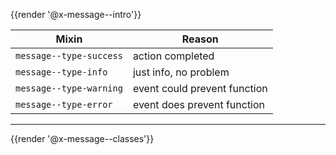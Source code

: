 {{render '@x-message--intro'}}

| Mixin                    | Reason
| - | - |
| `message--type-success` | action completed
| `message--type-info`    | just info, no problem
| `message--type-warning` | event could prevent function
| `message--type-error`   | event does prevent function

---

{{render '@x-message--classes'}}
